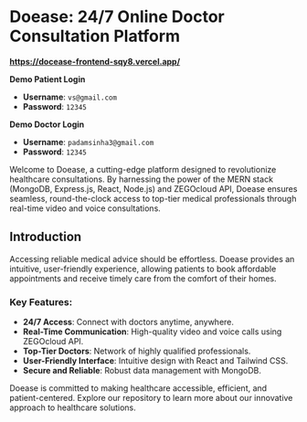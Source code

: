 # Doease: 24/7 Online Doctor Consultation Platform

**https://docease-frontend-sqy8.vercel.app/**

**Demo Patient Login**  
- **Username**: `vs@gmail.com`  
- **Password**: `12345`

**Demo Doctor Login**  
- **Username**: `padamsinha3@gmail.com`  
- **Password**: `12345`  

Welcome to Doease, a cutting-edge platform designed to revolutionize healthcare consultations. By harnessing the power of the MERN stack (MongoDB, Express.js, React, Node.js) and ZEGOcloud API, Doease ensures seamless, round-the-clock access to top-tier medical professionals through real-time video and voice consultations.

## Introduction

Accessing reliable medical advice should be effortless. Doease provides an intuitive, user-friendly experience, allowing patients to book affordable appointments and receive timely care from the comfort of their homes.

### Key Features:
- **24/7 Access**: Connect with doctors anytime, anywhere.
- **Real-Time Communication**: High-quality video and voice calls using ZEGOcloud API.
- **Top-Tier Doctors**: Network of highly qualified professionals.
- **User-Friendly Interface**: Intuitive design with React and Tailwind CSS.
- **Secure and Reliable**: Robust data management with MongoDB.

Doease is committed to making healthcare accessible, efficient, and patient-centered. Explore our repository to learn more about our innovative approach to healthcare solutions.
